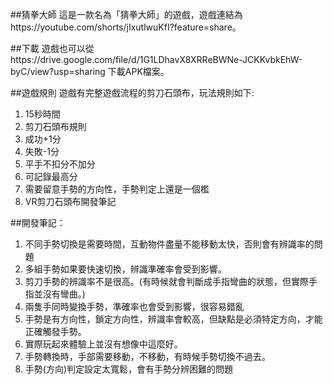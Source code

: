 ##猜拳大師
這是一款名為「猜拳大師」的遊戲，遊戲連結為https://youtube.com/shorts/jIxutlwuKfI?feature=share。

##下載
遊戲也可以從https://drive.google.com/file/d/1G1LDhavX8XRReBWNe-JCKKvbkEhW-byC/view?usp=sharing 下載APK檔案。

##遊戲規則
遊戲有完整遊戲流程的剪刀石頭布，玩法規則如下:
1. 15秒時間
2. 剪刀石頭布規則
3. 成功+1分
4. 失敗-1分
5. 平手不扣分不加分
6. 可記錄最高分
7. 需要留意手勢的方向性，手勢判定上還是一個檻
8. VR剪刀石頭布開發筆記

##開發筆記：
1. 不同手勢切換是需要時間，互動物件盡量不能移動太快，否則會有辨識率的問題
2. 多組手勢如果要快速切換，辨識準確率會受到影響。
3. 剪刀手勢的辨識率不是很高。(有時候就會判斷成手指彎曲的狀態，但實際手指並沒有彎曲。)
4. 兩隻手同時變換手勢，準確率也會受到影響，很容易錯亂
5. 手勢是有方向性，鎖定方向性，辨識率會較高，但缺點是必須特定方向，才能正確觸發手勢。
6. 實際玩起來體驗上並沒有想像中這麼好。
7. 手勢轉換時，手部需要移動，不移動，有時候手勢切換不過去。
8. 手勢(方向)判定設定太寬鬆，會有手勢分辨困難的問題